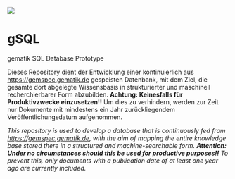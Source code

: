 [![][ci-badge]][ci.yml]

# gSQL

gematik SQL Database Prototype

Dieses Repository dient der Entwicklung einer kontinuierlich aus https://gemspec.gematik.de gespeisten Datenbank, mit dem Ziel, die gesamte dort abgelegte Wissensbasis in strukturierter und maschinell recherchierbarer Form abzubilden. **Achtung: Keinesfalls für Produktivzwecke einzusetzen!!** Um dies zu verhindern, werden zur Zeit nur Dokumente mit mindestens ein Jahr zurückliegendem Veröffentlichungsdatum aufgenommen.

_This repository is used to develop a database that is continuously fed from https://gemspec.gematik.de, with the aim of mapping the entire knowledge base stored there in a structured and machine-searchable form. **Attention: Under no circumstances should this be used for productive purposes!!** To prevent this, only documents with a publication date of at least one year ago are currently included._

[ci-badge]: https://github.com/volkerdoerr/gmd/actions/workflows/ci.yml/badge.svg
[ci.yml]: https://github.com/volkerdoerr/gmd/actions/workflows/ci.yml
